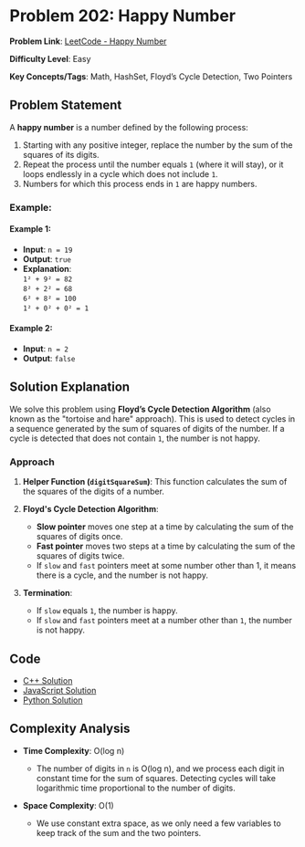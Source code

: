 # Problem 202: Happy Number

**Problem Link**: [LeetCode - Happy Number](https://leetcode.com/problems/happy-number/)

**Difficulty Level**: Easy

**Key Concepts/Tags**: Math, HashSet, Floyd’s Cycle Detection, Two Pointers

## Problem Statement

A **happy number** is a number defined by the following process:
1. Starting with any positive integer, replace the number by the sum of the squares of its digits.
2. Repeat the process until the number equals `1` (where it will stay), or it loops endlessly in a cycle which does not include `1`.
3. Numbers for which this process ends in `1` are happy numbers.

### Example:

#### Example 1:
- **Input**: `n = 19`
- **Output**: `true`
- **Explanation**:  
  `1² + 9² = 82`  
  `8² + 2² = 68`  
  `6² + 8² = 100`  
  `1² + 0² + 0² = 1`

#### Example 2:
- **Input**: `n = 2`
- **Output**: `false`

## Solution Explanation

We solve this problem using **Floyd’s Cycle Detection Algorithm** (also known as the "tortoise and hare" approach). This is used to detect cycles in a sequence generated by the sum of squares of digits of the number. If a cycle is detected that does not contain `1`, the number is not happy.

### Approach

1. **Helper Function (`digitSquareSum`)**: This function calculates the sum of the squares of the digits of a number.
   
2. **Floyd's Cycle Detection Algorithm**:
   - **Slow pointer** moves one step at a time by calculating the sum of the squares of digits once.
   - **Fast pointer** moves two steps at a time by calculating the sum of the squares of digits twice.
   - If `slow` and `fast` pointers meet at some number other than 1, it means there is a cycle, and the number is not happy.
   
3. **Termination**:
   - If `slow` equals `1`, the number is happy.
   - If `slow` and `fast` pointers meet at a number other than `1`, the number is not happy.

## Code
- [C++ Solution](./solution_1.cpp)
- [JavaScript Solution](./solution_2.js)
- [Python Solution](./solution_3.py)

## Complexity Analysis

- **Time Complexity**: O(log n)
  - The number of digits in `n` is O(log n), and we process each digit in constant time for the sum of squares. Detecting cycles will take logarithmic time proportional to the number of digits.

- **Space Complexity**: O(1)
  - We use constant extra space, as we only need a few variables to keep track of the sum and the two pointers.
